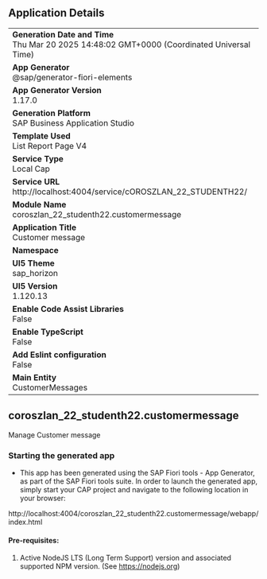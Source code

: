 ## Application Details
|               |
| ------------- |
|**Generation Date and Time**<br>Thu Mar 20 2025 14:48:02 GMT+0000 (Coordinated Universal Time)|
|**App Generator**<br>@sap/generator-fiori-elements|
|**App Generator Version**<br>1.17.0|
|**Generation Platform**<br>SAP Business Application Studio|
|**Template Used**<br>List Report Page V4|
|**Service Type**<br>Local Cap|
|**Service URL**<br>http://localhost:4004/service/cOROSZLAN_22_STUDENTH22/|
|**Module Name**<br>coroszlan_22_studenth22.customermessage|
|**Application Title**<br>Customer message |
|**Namespace**<br>|
|**UI5 Theme**<br>sap_horizon|
|**UI5 Version**<br>1.120.13|
|**Enable Code Assist Libraries**<br>False|
|**Enable TypeScript**<br>False|
|**Add Eslint configuration**<br>False|
|**Main Entity**<br>CustomerMessages|

## coroszlan_22_studenth22.customermessage

Manage Customer message

### Starting the generated app

-   This app has been generated using the SAP Fiori tools - App Generator, as part of the SAP Fiori tools suite.  In order to launch the generated app, simply start your CAP project and navigate to the following location in your browser:

http://localhost:4004/coroszlan_22_studenth22.customermessage/webapp/index.html

#### Pre-requisites:

1. Active NodeJS LTS (Long Term Support) version and associated supported NPM version.  (See https://nodejs.org)


